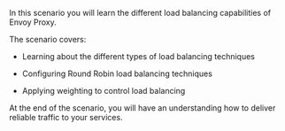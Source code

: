 In this scenario you will learn the different load balancing capabilities of Envoy Proxy.

The scenario covers:

* Learning about the different types of load balancing techniques

* Configuring Round Robin load balancing techniques

* Applying weighting to control load balancing

At the end of the scenario, you will have an understanding how to deliver reliable traffic to your services.

